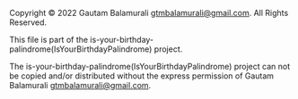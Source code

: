 Copyright © 2022 Gautam Balamurali gtmbalamurali@gmail.com. All Rights Reserved.

This file is part of the is-your-birthday-palindrome(IsYourBirthdayPalindrome) project.

The is-your-birthday-palindrome(IsYourBirthdayPalindrome) project can not be copied and/or distributed without the express permission of Gautam Balamurali gtmbalamurali@gmail.com.
